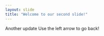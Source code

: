 ```yaml
---
layout: slide
title: "Welcome to our second slide!"
---
```

Another update
Use the left arrow to go back!
